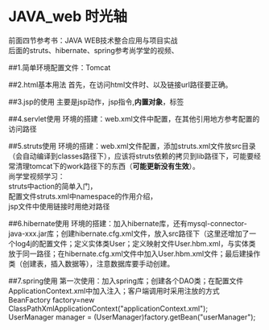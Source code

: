 ﻿JAVA_web 时光轴
=========

前面四节参考书：JAVA WEB技术整合应用与项目实战  
后面的struts、hibernate、spring参考尚学堂的视频、

##1.简单环境配置文件：Tomcat

##2.html基本用法
首先，在访问html文件时、以及链接url路径要正确。

##3.jsp的使用
主要是jsp动作，jsp指令,**内置对象**，标签

##4.servlet使用
环境的搭建：web.xml文件中配置，在其他引用地方参考配置的访问路径

##5.struts使用
环境的搭建：web.xml文件配置，添加struts.xml文件放src目录（会自动编译到classes路径下），应该将struts依赖的拷贝到lib路径下，可能要经常清理tomcat下的work路径下的东西（**可能更新没有生效**）。  
尚学堂视频学习：   
struts中action的简单入门，  
配置文件struts.xml中namespace的作用介绍，  
jsp文件中使用链接时用绝对路径

##6.hibernate使用
环境的搭建：加入hibernate库，还有mysql-connector-java-xxx.jar库；创建hibernate.cfg.xml文件，放入src路径下（这里还增加了一个log4j的配置文件；定义实体类User；定义映射文件User.hbm.xml，与实体类放于同一路径；在hibernate.cfg.xml文件中加入User.hbm.xml文件；最后建操作类（创建表，插入数据等），注意数据库要手动创建。

##7.spring使用
第一次使用：加入spring库；创建各个DAO类；在配置文件ApplicationContext.xml中加入注入；客户端调用时采用注放的方式  
BeanFactory factory=new ClassPathXmlApplicationContext("applicationContext.xml");  
UserManager manager = (UserManager)factory.getBean("userManager");

